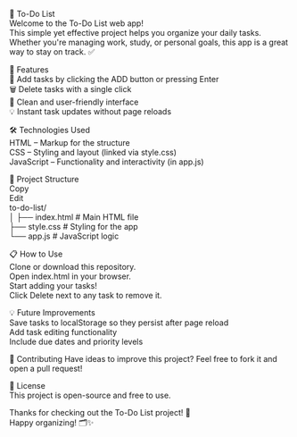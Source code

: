📝 To-Do List<br>
Welcome to the To-Do List web app!<br>
This simple yet effective project helps you organize your daily tasks. Whether you're managing work, study, or personal goals, this app is a great way to stay on track. ✅

🚀 Features<br>
📌 Add tasks by clicking the ADD button or pressing Enter<br>
🗑️ Delete tasks with a single click<br>
🎯 Clean and user-friendly interface<br>
💡 Instant task updates without page reloads<br>

🛠️ Technologies Used<br>
HTML – Markup for the structure<br>
CSS – Styling and layout (linked via style.css)<br>
JavaScript – Functionality and interactivity (in app.js)

📂 Project Structure<br>
Copy<br>
Edit<br>
to-do-list/<br>
│
├── index.html      # Main HTML file<br>
├── style.css       # Styling for the app<br>
└── app.js          # JavaScript logic<br>

📋 How to Use<br>
Clone or download this repository.<br>
Open index.html in your browser.<br>
Start adding your tasks!<br>
Click Delete next to any task to remove it.<br>

💡 Future Improvements<br>
Save tasks to localStorage so they persist after page reload<br>
Add task editing functionality<br>
Include due dates and priority levels<br>

🤝 Contributing
Have ideas to improve this project? Feel free to fork it and open a pull request!<br>

📃 License<br>
This project is open-source and free to use.<br>

Thanks for checking out the To-Do List project! 🎉<br>
Happy organizing! 🗂️✨<br>

